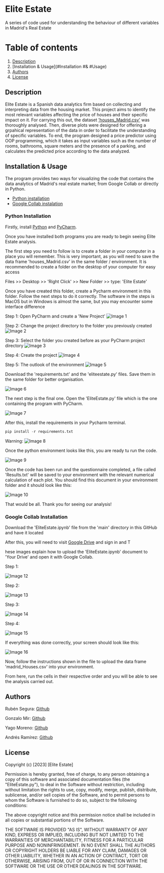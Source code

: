 # Elite Estate

A series of code used for understanding the behaviour of different variables in Madrid's Real Estate

# Table of contents
1. [Description](#Description)
2. [Installation & Usage](#Installation #& #Usage)
3. [Authors](#Authors)
4. [License](#License)

## Description

Elite Estate is a Spanish data analytics firm based on collecting and interpreting data from the housing market. This project aims to identify the most relevant variables affecting the price of houses and their specific impact on it. For carrying this out, the dataset ['houses_Madrid.csv'](https://www.kaggle.com/datasets/mirbektoktogaraev/madrid-real-estate-market/) was thoroughly analysed. Then, diverse plots were designed for offering a grpahical representation of the data in order to facilitate the understanding of specific variables. To end, the program designed a price predictor using OOP programming, which it takes as input variables such as the number of rooms, bathrooms, square meters and the presence of a parking, and calculates the predicted price according to the data analyzed.

## Installation & Usage

The program provides two ways for visualizing the code that contains the data analytics of Madrid's real estate market; from Google Collab or directly in Python.

- [Python installation](#PythonInstallation)
- [Google Collab instalation](#GoogleCollabInstallation)


### Python Installation
Firstly, install [Python](https://www.python.org/downloads/) and [PyCharm](https://www.jetbrains.com/pycharm/download/).

Once you have installed both programs you are ready to begin seeing Elite Estate analysis.

The first step you need to follow is to create a folder in your computer in a place you will remember. This is very important, as you will need to save the data frame 'houses_Madrid.csv' in the same folder / environment. It is recommended to create a folder on the desktop of your computer for easy access

Files >> Desktop >> 'Right Click' >> New Folder >> type: 'Elite Estate'

Once you have created this folder, create a Pycharm environment in this folder. Follow the next steps to do it correctly. The software in the steps is MacOS but in Windows is almost the same, but you may encounter some interface difference

Step 1: Open PyCharm and create a 'New Project'
![Image 1](instruction_images/Step1.png)

Step 2: Change the project directory to the folder you previously created
![Image 2](instruction_images/Step2.png)

Step 3: Select the folder you created before as your PyCharm project directory
![Image 3](instruction_images/Step3.png)

Step 4: Create the project
![Image 4](instruction_images/Step4.png)

Step 5: The outlook of the environment
![Image 5](instruction_images/Step6.png)

Download the 'requirements.txt' and the 'eliteestate.py' files. Save them in the same folder for better organisation. 

![Image 6](instruction_images/folderlook.png)

The next step is the final one. Open the 'EliteEstate.py' file which is the one containing the program with PyCharm.

![Image 7](instruction_images/OPENPYTHONFILE.png)

After this, install the requirements in your Pycharm terminal.

```python
pip install -r requirements.txt
```
Warning: 
![Image 8](instruction_images/Requirementsstep.png)

Once the python environment looks like this, you are ready tu run the code.

![Image 9](instruction_images/FinalPythonStep.png)

Once the code has been run and the questionnaire completed, a file called 'Results.txt' will be saved to your environment with the relevant numerical calculation of each plot. You should find this document in your environment folder and it should look like this:

![Image 10](instruction_images/Resultsstep.png)

That would be all. Thank you for seeing our analysis!

### Google Collab Installation

Download the 'EliteEstate.ipynb' file from the 'main' directory in this GitHub and have it located

After this, you will need to visit [Google Drive](https://www.google.com/drive/) and sign in and T

hese images explain how to upload the 'EliteEstate.ipynb' document to 'Your Drive' and open it with Google Collab.

Step 1: 

![Image 12](instruction_images/ds1.png)

Step 2: 

![Image 13](instruction_images/ds2.png)

Step 3: 

![Image 14](instruction_images/ds3.png)

Step 4: 

![Image 15](instruction_images/ds4.png)

If everything was done correctly, your screen should look like this:

![Image 16](instruction_images/ds5.png)

Now, follow the instructions shown in the file to upload the data frame 'madrid_Houses.csv' into your environment.

From here, run the cells in their respective order and you will be able to see the analysis carried out.


## Authors
Rubén Segura: [Github](https://github.com/rubensegu)

Gonzalo Mir: [Github](https://github.com/gonzalomirr)

Yago Moreno: [Github](https://github.com/ymoreno2022)

Andrés Ramírez: [Github](https://github.com/andresramirezzz)

## License

Copyright (c) [2023] [Elite Estate]

Permission is hereby granted, free of charge, to any person obtaining a copy
of this software and associated documentation files (the "EliteEstate.py"), to deal
in the Software without restriction, including without limitation the rights
to use, copy, modify, merge, publish, distribute, sublicense, and/or sell
copies of the Software, and to permit persons to whom the Software is
furnished to do so, subject to the following conditions:

The above copyright notice and this permission notice shall be included in all
copies or substantial portions of the Software.

THE SOFTWARE IS PROVIDED "AS IS", WITHOUT WARRANTY OF ANY KIND, EXPRESS OR
IMPLIED, INCLUDING BUT NOT LIMITED TO THE WARRANTIES OF MERCHANTABILITY,
FITNESS FOR A PARTICULAR PURPOSE AND NONINFRINGEMENT. IN NO EVENT SHALL THE
AUTHORS OR COPYRIGHT HOLDERS BE LIABLE FOR ANY CLAIM, DAMAGES OR OTHER
LIABILITY, WHETHER IN AN ACTION OF CONTRACT, TORT OR OTHERWISE, ARISING FROM,
OUT OF OR IN CONNECTION WITH THE SOFTWARE OR THE USE OR OTHER DEALINGS IN THE
SOFTWARE.
